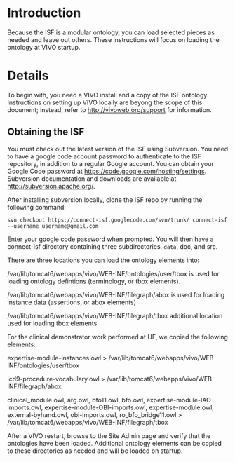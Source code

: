 # Introduction #
Because the ISF is a modular ontology, you can load selected pieces as needed and leave out others. These instructions will focus on loading the ontology at VIVO startup.


# Details #
To begin with, you need a VIVO install and a copy of the ISF ontology. Instructions on setting up VIVO locally are beyong the scope of this document; instead, refer to http://vivoweb.org/support for information.

## Obtaining the ISF ##
You must check out the latest version of the ISF using Subversion. You need to have a google code account password to authenticate to the ISF repository, in addition to a regular Google account. You can obtain your Google Code password at https://code.google.com/hosting/settings. Subversion documentation and downloads are available at http://subversion.apache.org/.

After installing subversion locally, clone the ISF repo by running the following command:
```
svn checkout https://connect-isf.googlecode.com/svn/trunk/ connect-isf --username username@gmail.com
```

Enter your google code password when prompted. You will then have a connect-isf directory containing three subdirectories, `data`, doc, and src.



There are three locations you can load the ontology elements into:

/var/lib/tomcat6/webapps/vivo/WEB-INF/ontologies/user/tbox
is used for loading ontology defintions (terminology, or tbox elements).

/var/lib/tomcat6/webapps/vivo/WEB-INF/filegraph/abox
is used for loading instance data (assertions, or abox elements)

/var/lib/tomcat6/webapps/vivo/WEB-INF/filegraph/tbox
additional location used for loading tbox elements

For the clinical demonstrator work performed at UF, we copied the following elements:

expertise-module-instances.owl > /var/lib/tomcat6/webapps/vivo/WEB-INF/ontologies/user/tbox

icd9-procedure-vocabulary.owl > /var/lib/tomcat6/webapps/vivo/WEB-INF/filegraph/abox

clinical\_module.owl, arg.owl, bfo11.owl, bfo.owl, expertise-module-IAO-imports.owl, expertise-module-OBI-imports.owl, expertise-module.owl, external-byhand.owl, obi-imports.owl, ro\_bfo\_bridge11.owl > /var/lib/tomcat6/webapps/vivo/WEB-INF/filegraph/tbox

After a VIVO restart, browse to the Site Admin page and verify that the ontologies have been loaded. Additional ontology elements can be copied to these directories as needed and will be loaded on startup.